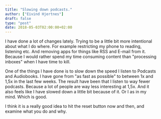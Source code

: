 ```yaml
---
title: "Slowing down podcasts."
author: ["Eivind Hjertnes"]
draft: false
type: "post"
date: 2018-05-03T02:00:00+02:00
---
```


I have done a lot of changes lately. Trying to be a little bit more
intentional about what I do where. For example restricting my phone to
reading, listening etc. And removing apps for things like RSS and E-mail
from it. Because I would rather spend my time consuming content than
"processing inboxes" when I have time to kill.

One of the things I have done is to slow down the speed I listen to
Podcasts and Audiobooks. I have gone from "as fast as possible" to
between 1x and 1,5x in the last few weeks. The result have been that I
listen to way fewer podcasts. Because a lot of people are way less
interesting at 1,5x. And it also feels like I have slowed down a little
bit because of it. Or I as in my mind. Which is good.

I think it is a really good idea to hit the reset button now and then,
and examine what you do and why.
